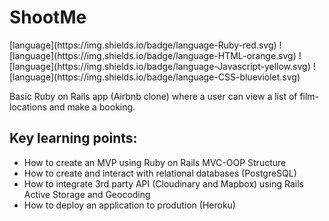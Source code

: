 <h1>ShootMe</h1> [language](https://img.shields.io/badge/language-Ruby-red.svg) ![language](https://img.shields.io/badge/language-HTML-orange.svg) ![language](https://img.shields.io/badge/language-Javascript-yellow.svg) ![language](https://img.shields.io/badge/language-CSS-blueviolet.svg)


Basic Ruby on Rails app (Airbnb clone) where a user can view a list of film-locations and make a booking.

<h2>Key learning points:</h2>
<ul>
<li>How to create an MVP using Ruby on Rails MVC-OOP Structure</li>
<li>How to create and interact with relational databases (PostgreSQL)</li>
<li>How to integrate 3rd party API (Cloudinary and Mapbox) using Rails Active Storage and Geocoding</li>
<li>How to deploy an application to prodution (Heroku)</li>
</ul>
